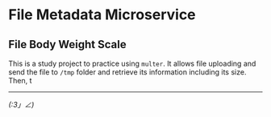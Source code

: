 File Metadata Microservice
=========================


File Body Weight Scale
------------

This is a study project to practice using `multer`. It allows file uploading and send the file to  `/tmp` folder and retrieve its information including its size. Then, t


-------------------

_(:3」∠)_
